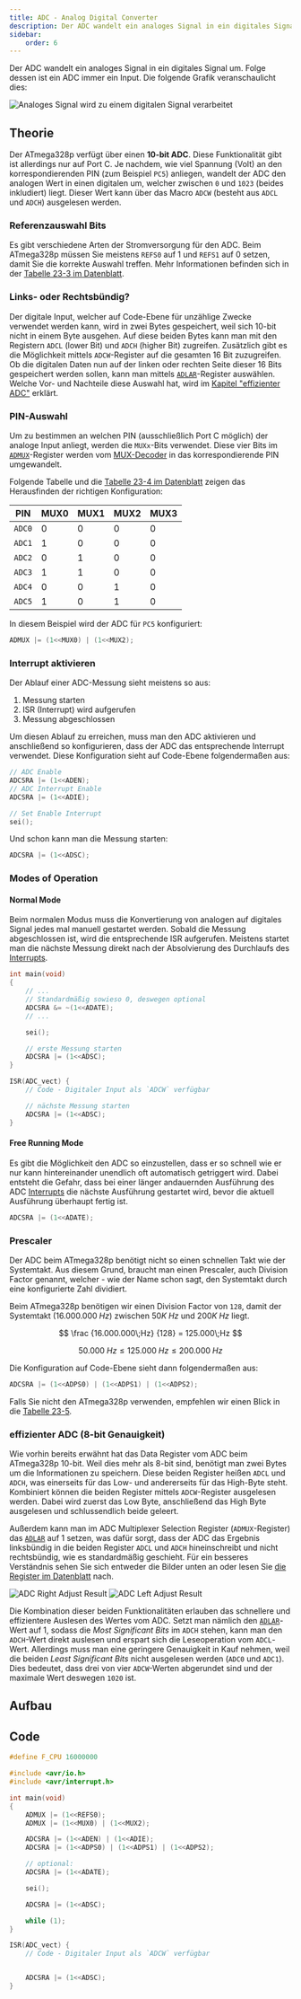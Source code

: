 ```yaml
---
title: ADC - Analog Digital Converter
description: Der ADC wandelt ein analoges Signal in ein digitales Signal um.
sidebar:
    order: 6
---
```


Der ADC wandelt ein analoges Signal in ein digitales Signal um. Folge dessen ist ein ADC immer ein Input. Die folgende Grafik veranschaulicht dies:

![Analoges Signal wird zu einem digitalen Signal verarbeitet](../../../../assets/embedded_programming/adc/analog_to_digital.webp)

## Theorie

Der ATmega328p verfügt über einen **10-bit ADC**. Diese Funktionalität gibt ist allerdings nur auf Port C. Je nachdem, wie viel Spannung (Volt) an den korrespondierenden PIN (zum Beispiel `PC5`) anliegen, wandelt der ADC den analogen Wert in einen digitalen um, welcher zwischen `0` und `1023` (beides inkludiert) liegt. Dieser Wert kann über das Macro `ADCW` (besteht aus `ADCL` und `ADCH`) ausgelesen werden.

### Referenzauswahl Bits

Es gibt verschiedene Arten der Stromversorgung für den ADC. Beim ATmega328p müssen Sie meistens `REFS0` auf 1 und `REFS1` auf 0 setzen, damit Sie die korrekte Auswahl treffen. Mehr Informationen befinden sich in der [Tabelle 23-3 im Datenblatt](https://ww1.microchip.com/downloads/en/DeviceDoc/Atmel-7810-Automotive-Microcontrollers-ATmega328P_Datasheet.pdf#page=217).

### Links- oder Rechtsbündig?

Der digitale Input, welcher auf Code-Ebene für unzählige Zwecke verwendet werden kann, wird in zwei Bytes gespeichert, weil sich 10-bit nicht in einem Byte ausgehen. Auf diese beiden Bytes kann man mit den Registern `ADCL` (lower Bit) und `ADCH` (higher Bit) zugreifen. Zusätzlich gibt es die Möglichkeit mittels `ADCW`-Register auf die gesamten 16 Bit zuzugreifen. Ob die digitalen Daten nun auf der linken oder rechten Seite dieser 16 Bits gespeichert werden sollen, kann man mittels [`ADLAR`](https://ww1.microchip.com/downloads/en/DeviceDoc/Atmel-7810-Automotive-Microcontrollers-ATmega328P_Datasheet.pdf#page=217)-Register auswählen. Welche Vor- und Nachteile diese Auswahl hat, wird im [Kapitel "effizienter ADC"](#effizienter-adc-8-bit-genauigkeit) erklärt.

### PIN-Auswahl

Um zu bestimmen an welchen PIN (ausschließlich Port C möglich) der analoge Input anliegt, werden die `MUXx`-Bits verwendet. Diese vier Bits im [`ADMUX`](https://ww1.microchip.com/downloads/en/DeviceDoc/Atmel-7810-Automotive-Microcontrollers-ATmega328P_Datasheet.pdf#page=217)-Register werden vom [MUX-Decoder](https://ww1.microchip.com/downloads/en/DeviceDoc/Atmel-7810-Automotive-Microcontrollers-ATmega328P_Datasheet.pdf#page=206) in das korrespondierende PIN umgewandelt.

Folgende Tabelle und die [Tabelle 23-4 im Datenblatt](https://ww1.microchip.com/downloads/en/DeviceDoc/Atmel-7810-Automotive-Microcontrollers-ATmega328P_Datasheet.pdf#page=218) zeigen das Herausfinden der richtigen Konfiguration:

| PIN    | MUX0 | MUX1 | MUX2 | MUX3 |
| ------ | ---- | ---- | ---- | ---- |
| `ADC0` | 0    | 0    | 0    | 0    |
| `ADC1` | 1    | 0    | 0    | 0    |
| `ADC2` | 0    | 1    | 0    | 0    |
| `ADC3` | 1    | 1    | 0    | 0    |
| `ADC4` | 0    | 0    | 1    | 0    |
| `ADC5` | 1    | 0    | 1    | 0    |

In diesem Beispiel wird der ADC für `PC5` konfiguriert:

```c
ADMUX |= (1<<MUX0) | (1<<MUX2);
```

### Interrupt aktivieren

Der Ablauf einer ADC-Messung sieht meistens so aus:

1. Messung starten
2. ISR (Interrupt) wird aufgerufen
3. Messung abgeschlossen

Um diesen Ablauf zu erreichen, muss man den ADC aktivieren und anschließend so konfigurieren, dass der ADC das entsprechende Interrupt verwendet. Diese Konfiguration sieht auf Code-Ebene folgendermaßen aus:

```c
// ADC Enable
ADCSRA |= (1<<ADEN);
// ADC Interrupt Enable
ADCSRA |= (1<<ADIE);

// Set Enable Interrupt
sei();
```

Und schon kann man die Messung starten:

```c
ADCSRA |= (1<<ADSC);
```

### Modes of Operation

#### Normal Mode

Beim normalen Modus muss die Konvertierung von analogen auf digitales Signal jedes mal manuell gestartet werden. Sobald die Messung abgeschlossen ist, wird die entsprechende ISR aufgerufen. Meistens startet man die nächste Messung direkt nach der Absolvierung des Durchlaufs des [Interrupts](../interrupts).

```c
int main(void)
{
    // ...
    // Standardmäßig sowieso 0, deswegen optional
    ADCSRA &= ~(1<<ADATE);
    // ...

    sei();

    // erste Messung starten
    ADCSRA |= (1<<ADSC);
}

ISR(ADC_vect) {
    // Code - Digitaler Input als `ADCW` verfügbar

    // nächste Messung starten
	ADCSRA |= (1<<ADSC);
}
```

#### Free Running Mode

Es gibt die Möglichkeit den ADC so einzustellen, dass er so schnell wie er nur kann hintereinander unendlich oft automatisch getriggert wird. Dabei entsteht die Gefahr, dass bei einer länger andauernden Ausführung des ADC [Interrupts](./interrupts.md) die nächste Ausführung gestartet wird, bevor die aktuell Ausführung überhaupt fertig ist.

```c
ADCSRA |= (1<<ADATE);
```

### Prescaler

Der ADC beim ATmega328p benötigt nicht so einen schnellen Takt wie der Systemtakt. Aus diesem Grund, braucht man einen Prescaler, auch Division Factor genannt, welcher - wie der Name schon sagt, den Systemtakt durch eine konfigurierte Zahl dividiert.

Beim ATmega328p benötigen wir einen Division Factor von `128`, damit der Systemtakt ($16.000.000\;Hz$) zwischen $50K\;Hz$ und $200K\;Hz$ liegt.

$$
\frac {16.000.000\;Hz} {128} = 125.000\;Hz
$$

$$
50.000\;Hz \le 125.000\;Hz \le 200.000\;Hz
$$

Die Konfiguration auf Code-Ebene sieht dann folgendermaßen aus:

```c
ADCSRA |= (1<<ADPS0) | (1<<ADPS1) | (1<<ADPS2);
```

Falls Sie nicht den ATmega328p verwenden, empfehlen wir einen Blick in die [Tabelle 23-5](https://ww1.microchip.com/downloads/en/DeviceDoc/Atmel-7810-Automotive-Microcontrollers-ATmega328P_Datasheet.pdf#page=219).

### effizienter ADC (8-bit Genauigkeit)

Wie vorhin bereits erwähnt hat das Data Register vom ADC beim ATmega328p 10-bit. Weil dies mehr als 8-bit sind, benötigt man zwei Bytes um die Informationen zu speichern. Diese beiden Register heißen `ADCL` und `ADCH`, was einerseits für das Low- und andererseits für das High-Byte steht. Kombiniert können die beiden Register mittels `ADCW`-Register ausgelesen werden. Dabei wird zuerst das Low Byte, anschließend das High Byte ausgelesen und schlussendlich beide geleert.

Außerdem kann man im ADC Multiplexer Selection Register (`ADMUX`-Register) das [`ADLAR`](https://ww1.microchip.com/downloads/en/DeviceDoc/Atmel-7810-Automotive-Microcontrollers-ATmega328P_Datasheet.pdf#page=217) auf 1 setzen, was dafür sorgt, dass der ADC das Ergebnis linksbündig in die beiden Register `ADCL` und `ADCH` hineinschreibt und nicht rechtsbündig, wie es standardmäßig geschieht. Für ein besseres Verständnis sehen Sie sich entweder die Bilder unten an oder lesen Sie [die Register im Datenblatt](https://ww1.microchip.com/downloads/en/DeviceDoc/Atmel-7810-Automotive-Microcontrollers-ATmega328P_Datasheet.pdf#page=219) nach.

![ADC Right Adjust Result](../../../../assets/embedded_programming/adc/adc_right_adjust_result.png)
![ADC Left Adjust Result](../../../../assets/embedded_programming/adc/adc_left_adjust_result.png)

Die Kombination dieser beiden Funktionalitäten erlauben das schnellere und effizientere Auslesen des Wertes vom ADC. Setzt man nämlich den [`ADLAR`](https://ww1.microchip.com/downloads/en/DeviceDoc/Atmel-7810-Automotive-Microcontrollers-ATmega328P_Datasheet.pdf#page=217)-Wert auf 1, sodass die _Most Significant Bits_ im `ADCH` stehen, kann man den `ADCH`-Wert direkt auslesen und erspart sich die Leseoperation vom `ADCL`-Wert. Allerdings muss man eine geringere Genauigkeit in Kauf nehmen, weil die beiden _Least Significant Bits_ nicht ausgelesen werden (`ADC0` und `ADC1`). Dies bedeutet, dass drei von vier `ADCW`-Werten abgerundet sind und der maximale Wert deswegen `1020` ist.

## Aufbau

## Code

```c
#define F_CPU 16000000

#include <avr/io.h>
#include <avr/interrupt.h>

int main(void)
{
	ADMUX |= (1<<REFS0);
	ADMUX |= (1<<MUX0) | (1<<MUX2);

	ADCSRA |= (1<<ADEN) | (1<<ADIE);
	ADCSRA |= (1<<ADPS0) | (1<<ADPS1) | (1<<ADPS2);

    // optional:
    ADCSRA |= (1<<ADATE);

	sei();

	ADCSRA |= (1<<ADSC);

    while (1);
}

ISR(ADC_vect) {
    // Code - Digitaler Input als `ADCW` verfügbar


	ADCSRA |= (1<<ADSC);
}
```
